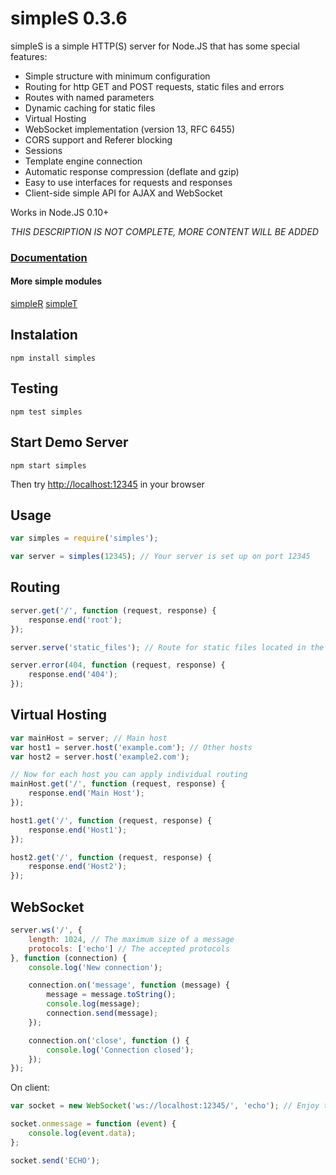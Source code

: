 # simpleS 0.3.6

simpleS is a simple HTTP(S) server for Node.JS that has some special features:

- Simple structure with minimum configuration
- Routing for http GET and POST requests, static files and errors
- Routes with named parameters
- Dynamic caching for static files
- Virtual Hosting
- WebSocket implementation (version 13, RFC 6455)
- CORS support and Referer blocking
- Sessions
- Template engine connection
- Automatic response compression (deflate and gzip)
- Easy to use interfaces for requests and responses
- Client-side simple API for AJAX and WebSocket

Works in Node.JS 0.10+

*THIS DESCRIPTION IS NOT COMPLETE, MORE CONTENT WILL BE ADDED*

### [Documentation](https://github.com/micnic/simpleS/wiki/Documentation "simpleS Documentation")

#### More simple modules
[simpleR](http://micnic.github.com/simpleR/)
[simpleT](http://micnic.github.com/simpleT/)

## Instalation

	npm install simples

## Testing

	npm test simples

## Start Demo Server

	npm start simples

Then try [http://localhost:12345](http://localhost:12345) in your browser

## Usage

```javascript
var simples = require('simples');

var server = simples(12345); // Your server is set up on port 12345
```

## Routing

```javascript
server.get('/', function (request, response) {
	response.end('root');
});

server.serve('static_files'); // Route for static files located in the folder "static_files"

server.error(404, function (request, response) {
	response.end('404');
});
```

## Virtual Hosting

```javascript
var mainHost = server; // Main host
var host1 = server.host('example.com'); // Other hosts
var host2 = server.host('example2.com');

// Now for each host you can apply individual routing
mainHost.get('/', function (request, response) {
	response.end('Main Host');
});

host1.get('/', function (request, response) {
	response.end('Host1');
});

host2.get('/', function (request, response) {
	response.end('Host2');
});
```

## WebSocket

```javascript
server.ws('/', {
	length: 1024, // The maximum size of a message
	protocols: ['echo'] // The accepted protocols
}, function (connection) {
	console.log('New connection');

	connection.on('message', function (message) {
		message = message.toString();
		console.log(message);
		connection.send(message);
	});

	connection.on('close', function () {
		console.log('Connection closed');
	});
});
```

On client:

```javascript
var socket = new WebSocket('ws://localhost:12345/', 'echo'); // Enjoy the real-time connection

socket.onmessage = function (event) {
	console.log(event.data);
};

socket.send('ECHO');
```